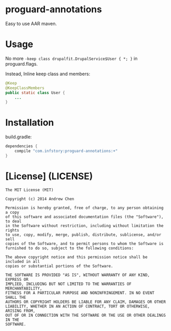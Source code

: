 proguard-annotations
====================

Easy to use AAR maven.

Usage
=====

No more ```-keep class drupalfit.DrupalService$User { *; }``` in proguard.flags.

Instead, Inline keep class and members:

```java
@Keep
@KeepClassMembers
public static class User {
    ...
}
```

Installation
============

build.gradle:

```gradle
dependencies {
    compile "com.infstory:proguard-annotations:+"
}
```

[License] (LICENSE)
===================

```
The MIT License (MIT)

Copyright (c) 2014 Andrew Chen

Permission is hereby granted, free of charge, to any person obtaining a copy
of this software and associated documentation files (the "Software"), to deal
in the Software without restriction, including without limitation the rights
to use, copy, modify, merge, publish, distribute, sublicense, and/or sell
copies of the Software, and to permit persons to whom the Software is
furnished to do so, subject to the following conditions:

The above copyright notice and this permission notice shall be included in all
copies or substantial portions of the Software.

THE SOFTWARE IS PROVIDED "AS IS", WITHOUT WARRANTY OF ANY KIND, EXPRESS OR
IMPLIED, INCLUDING BUT NOT LIMITED TO THE WARRANTIES OF MERCHANTABILITY,
FITNESS FOR A PARTICULAR PURPOSE AND NONINFRINGEMENT. IN NO EVENT SHALL THE
AUTHORS OR COPYRIGHT HOLDERS BE LIABLE FOR ANY CLAIM, DAMAGES OR OTHER
LIABILITY, WHETHER IN AN ACTION OF CONTRACT, TORT OR OTHERWISE, ARISING FROM,
OUT OF OR IN CONNECTION WITH THE SOFTWARE OR THE USE OR OTHER DEALINGS IN THE
SOFTWARE.
```
